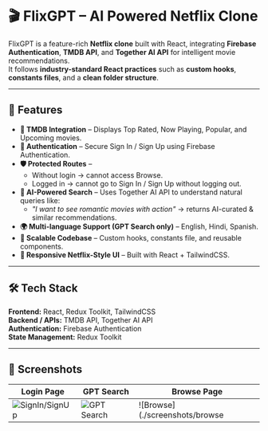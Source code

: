 # 🎬 FlixGPT – AI Powered Netflix Clone

FlixGPT is a feature-rich **Netflix clone** built with React, integrating **Firebase Authentication**, **TMDB API**, and **Together AI API** for intelligent movie recommendations.  
It follows **industry-standard React practices** such as **custom hooks**, **constants files**, and a **clean folder structure**.

---

## 🚀 Features

- **🎥 TMDB Integration** – Displays Top Rated, Now Playing, Popular, and Upcoming movies.
- **🔐 Authentication** – Secure Sign In / Sign Up using Firebase Authentication.
- **🛡 Protected Routes** – 
  - Without login → cannot access Browse.
  - Logged in → cannot go to Sign In / Sign Up without logging out.
- **🤖 AI-Powered Search** – Uses Together AI API to understand natural queries like:
  - *"I want to see romantic movies with action"* → returns AI-curated & similar recommendations.
- **🌍 Multi-language Support (GPT Search only)** – English, Hindi, Spanish.
- **📂 Scalable Codebase** – Custom hooks, constants file, and reusable components.
- **📱 Responsive Netflix-Style UI** – Built with React + TailwindCSS.

---

## 🛠 Tech Stack

**Frontend:** React, Redux Toolkit, TailwindCSS  
**Backend / APIs:** TMDB API, Together AI API  
**Authentication:** Firebase Authentication  
**State Management:** Redux Toolkit

---

## 📸 Screenshots

| Login Page | GPT Search | Browse Page |
|-----------|------------|-------------|
| ![SignIn/SignUp](./screenshots/signin) | ![GPT Search](./screenshots/gpt-search) | ![Browse](./screenshots/browse |


